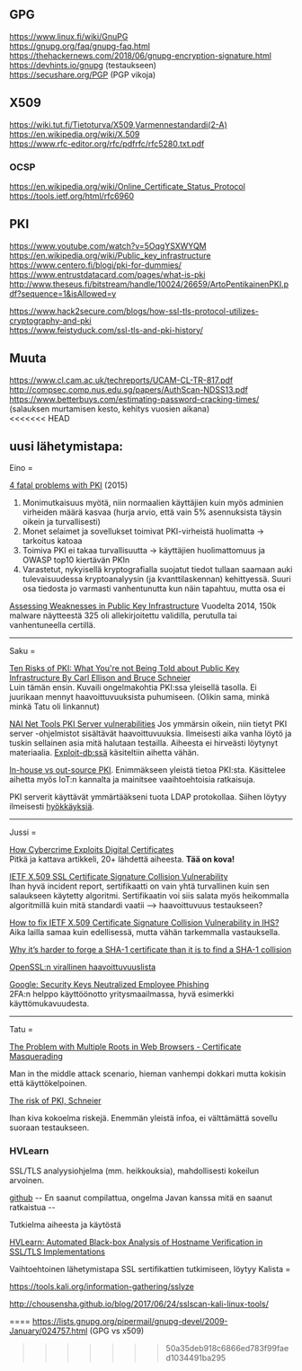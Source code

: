 ## GPG
https://www.linux.fi/wiki/GnuPG  
https://gnupg.org/faq/gnupg-faq.html  
https://thehackernews.com/2018/06/gnupg-encryption-signature.html  
https://devhints.io/gnupg (testaukseen)  
https://secushare.org/PGP  (PGP vikoja)  

## X509  
https://wiki.tut.fi/Tietoturva/X509,Varmennestandardi(2-A)  
https://en.wikipedia.org/wiki/X.509  
https://www.rfc-editor.org/rfc/pdfrfc/rfc5280.txt.pdf  

### OCSP
https://en.wikipedia.org/wiki/Online_Certificate_Status_Protocol  
https://tools.ietf.org/html/rfc6960

## PKI  
https://www.youtube.com/watch?v=5OqgYSXWYQM  
https://en.wikipedia.org/wiki/Public_key_infrastructure  
https://www.centero.fi/blogi/pki-for-dummies/  
https://www.entrustdatacard.com/pages/what-is-pki  
http://www.theseus.fi/bitstream/handle/10024/26659/ArtoPentikainenPKI.pdf?sequence=1&isAllowed=y

https://www.hack2secure.com/blogs/how-ssl-tls-protocol-utilizes-cryptography-and-pki  
https://www.feistyduck.com/ssl-tls-and-pki-history/

## Muuta
https://www.cl.cam.ac.uk/techreports/UCAM-CL-TR-817.pdf  
http://compsec.comp.nus.edu.sg/papers/AuthScan-NDSS13.pdf  
https://www.betterbuys.com/estimating-password-cracking-times/ (salauksen murtamisen kesto, kehitys vuosien aikana)  
<<<<<<< HEAD


## uusi lähetymistapa:

Eino = 

[4 fatal problems with PKI](https://www.csoonline.com/article/2942072/security/4-fatal-problems-with-pki.html) (2015)
1. Monimutkaisuus myötä, niin normaalien käyttäjien kuin myös adminien virheiden määrä kasvaa (hurja arvio, että vain 5% asennuksista täysin oikein ja turvallisesti)
2. Monet selaimet ja sovellukset toimivat PKI-virheistä huolimatta -> tarkoitus katoaa
3. Toimiva PKI ei takaa turvallisuutta -> käyttäjien huolimattomuus ja OWASP top10 kiertävän PKIn
4. Varastetut, nykyisellä kryptografialla suojatut tiedot tullaan saamaan auki tulevaisuudessa kryptoanalyysin (ja kvanttilaskennan) kehittyessä.
Suuri osa tiedosta jo varmasti vanhentunutta kun näin tapahtuu, mutta osa ei

[Assessing Weaknesses in Public Key Infrastructure](https://threatpost.com/assessing-weaknesses-in-public-key-infrastructure/128793/)
Vuodelta 2014, 150k malware näytteestä 325 oli allekirjoitettu validilla, perutulla tai vanhentuneella certillä.

-----------------------------------------------
Saku = 

[Ten Risks of PKI: What You're not Being Told about Public Key   
Infrastructure By Carl Ellison and Bruce Schneier](https://www.schneier.com/academic/paperfiles/paper-pki-ft.txt)  
Luin tämän ensin. Kuvaili ongelmakohtia PKI:ssa yleisellä tasolla. Ei juurikaan mennyt haavoittuvuuksista puhumiseen.
(Olikin sama, minkä minkä Tatu oli linkannut)  

[NAI Net Tools PKI Server vulnerabilities](https://www.secureauth.com/labs/advisories/nai-net-tools-pki-server-vulnerabilities) Jos ymmärsin oikein, niin tietyt PKI server -ohjelmistot sisältävät haavoittuvuuksia. Ilmeisesti aika vanha löytö  ja tuskin sellainen asia mitä halutaan testailla. Aiheesta ei hirveästi löytynyt materiaalia. [Exploit-db:ssä](https://www.exploit-db.com/exploits/20134/) käsiteltiin aihetta vähän. 

[In-house vs out-source PKI](https://techbeacon.com/managed-pki-certificates-securing-internet-things). Enimmäkseen yleistä tietoa PKI:sta. Käsittelee aihetta myös IoT:n kannalta ja mainitsee vaaihtoehtoisia ratkaisuja.

PKI serverit käyttävät ymmärtääkseni tuota LDAP protokollaa. Siihen löytyy ilmeisesti [hyökkäyksiä](http://projects.webappsec.org/w/page/13246947/LDAP%20Injection).

--------------------------------------------------------

Jussi =

[How Cybercrime Exploits Digital Certificates](https://resources.infosecinstitute.com/cybercrime-exploits-digital-certificates/)  
Pitkä ja kattava artikkeli, 20+ lähdettä aiheesta. **Tää on kova!**

[IETF X.509 SSL Certificate Signature Collision Vulnerability](https://social.technet.microsoft.com/Forums/windowsserver/en-US/b18610bb-02cf-471d-8d09-7724a75bd027/ietf-x509-ssl-certificate-signature-collision-vulnerability)  
Ihan hyvä incident report, sertifikaatti on vain yhtä turvallinen kuin sen salaukseen käytetty algoritmi. Sertifikaatin voi siis salata myös heikommalla algoritmillä kuin mitä standardi vaatii --> haavoittuvuus testaukseen?

[How to fix IETF X.509 Certificate Signature Collision Vulnerability in IHS?](https://developer.ibm.com/answers/questions/245843/how-to-fix-ietf-x509-certificate-signature-collisi/)  
Aika lailla samaa kuin edellisessä, mutta vähän tarkemmalla vastauksella.

[Why it’s harder to forge a SHA-1 certificate than it is to find a SHA-1 collision](https://blog.cloudflare.com/why-its-harder-to-forge-a-sha-1-certificate-than-it-is-to-find-a-sha-1-collision/)

[OpenSSL:n virallinen haavoittuvuuslista](https://www.openssl.org/news/vulnerabilities.html)

[Google: Security Keys Neutralized Employee Phishing](https://krebsonsecurity.com/2018/07/google-security-keys-neutralized-employee-phishing/)  
2FA:n helppo käyttöönotto yritysmaailmassa, hyvä esimerkki käyttömukavuudesta.

--------------------------------------------------------
Tatu =

[The Problem with Multiple Roots in
Web Browsers - Certificate Masquerading](http://profsandhu.com/cs5323_s17/Hayes98.pdf)

Man in the middle attack scenario, hieman vanhempi dokkari mutta kokisin että käyttökelpoinen.

[The risk of PKI, Schneier](https://www.schneier.com/academic/paperfiles/paper-pki-ft.txt)

Ihan kiva kokoelma riskejä. Enemmän yleistä infoa, ei välttämättä sovellu suoraan testaukseen.

### HVLearn

SSL/TLS analyysiohjelma (mm. heikkouksia), mahdollisesti kokeilun 
arvoinen.

[github](https://github.com/HVLearn/HVLearn)
-- En saanut compilattua, ongelma Javan kanssa mitä en saanut ratkaistua --

Tutkielma aiheesta ja käytöstä

[HVLearn: Automated Black-box Analysis of Hostname Verification in 
SSL/TLS 
Implementations](https://www.computer.org/csdl/proceedings/sp/2017/5533/00/07958596.pdf)

Vaihtoehtoinen lähetymistapa SSL sertifikattien tutkimiseen, löytyy Kalista =

https://tools.kali.org/information-gathering/sslyze

http://chousensha.github.io/blog/2017/06/24/sslscan-kali-linux-tools/

====
https://lists.gnupg.org/pipermail/gnupg-devel/2009-January/024757.html  (GPG vs x509)
>>>>>>> 50a35deb918c6866ed783f99faed1034491ba295
